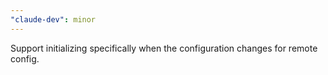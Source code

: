 ```yaml
---
"claude-dev": minor
---
```


Support initializing specifically when the configuration changes for remote config.
